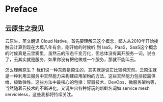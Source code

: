 # Preface

## 云原生之我见

云原生，英文翻译 Cloud Native，首先要理解云这个概念，鄙人从2010年开始接触云计算到现在大概八年有余，刚开始的时候听 到 IaaS，PaaS，SaaS这个概念的时候真是云里雾里，虽然云的形态千变万化，但总体没有离开服务一词，说白了，云其实就是服务，如果你没有把他做成一个服务，那就不能叫云。 

 怎么理解原生？ 我们说一种东西是原生的，其实就是说它比较纯天然。云原生就是一种利用云服务中天然能力来构建应用架构的方法，这些天然能力包括按需供给，极致弹性。这些方法中最核心的包括：容器技术，DevOps，微服务架构等，当然随着云技术的不断进化，又诞生出各种好玩的新鲜名词如 service mesh serviceless，这些我都将持续关注。

